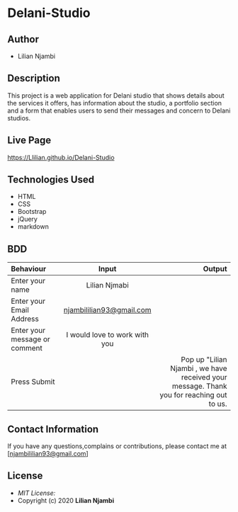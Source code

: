 # Delani-Studio

## Author
 * Lilian Njambi 
## Description

This project is a web application for Delani studio that shows details about the services it offers, has information about the studio, a portfolio section and a form that enables users to send their messages and concern to Delani studios. 


## Live Page 
https://Llilian.github.io/Delani-Studio 

## Technologies Used

* HTML
* CSS
* Bootstrap
* jQuery
* markdown


## BDD
| Behaviour      | Input        | Output       |
| :------------- | :----------: | -----------: |
|  Enter your name  |   Lilian Njmabi |     |
| Enter your Email Address  | njambililian93@gmail.com |   |
| Enter your message or comment   |  I would love to work with you     |     |
| Press Submit|     |Pop up "Lilian Njambi , we have received your message. Thank you for reaching out to us.|

## Contact Information 

If you have any questions,complains or contributions, please contact me at [njambililian93@gmail.com]

## License
* *MIT License:*
* Copyright (c) 2020 **Lilian Njambi**

